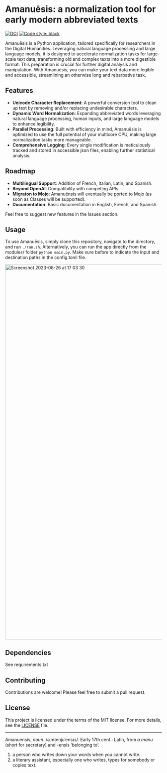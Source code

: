 # Amanuēsis: a normalization tool for early modern abbreviated texts

[![DOI](https://zenodo.org/badge/DOI/10.5281/zenodo.8224585.svg)](https://doi.org/10.5281/zenodo.8224585)
<a href="https://github.com/psf/black"><img alt="Code style: black" src="https://img.shields.io/badge/code%20style-black-000000.svg"></a>
<!-- [![Qodana](https://github.com/Pantagrueliste/Amanuensis/actions/workflows/qodana_code_quality.yml/badge.svg)](https://github.com/Pantagrueliste/Amanuensis/actions/workflows/qodana_code_quality.yml)-->

Amanuēsis is a Python application, tailored specifically for researchers in the Digital Humanities. Leveraging natural
language processing and large language models, it is designed to accelerate normalization tasks for large-scale text
data, transforming old and complex texts into a more digestible format. This preparation is crucial for further digital analysis and manipulation. With Amanuēsis, you can make your text data more legible and accessible,
streamlining an otherwise long and rebarbative task.


## Features

- **Unicode Character Replacement**: A powerful conversion tool to clean up text by removing and/or replacing
  undesirable characters.
- **Dynamic Word Normalization**: Expanding abbreviated words leveraging natural language processing, human inputs, and
  large language models to enhance legibility.
- **Parallel Processing**: Built with efficiency in mind, Amanuēsis is optimized to use the full potential of your multicore CPU,
  making large normalization tasks more manageable.
- **Comprehensive Logging**: Every single modification is meticulously tracked and stored in accessible json files,
  enabling further statistical analysis.

## Roadmap

- **Multilingual Support**: Addition of French, Italian, Latin, and Spanish.
- **Beyond OpenAI**: Compatibility with competing APIs.
- **Migraton to Mojo**: Amanuēnsis will eventually be ported to Mojo (as soon as Classes will be supported).
- **Documentation**: Basic documentation in English, French, and Spanish.

Feel free to suggest new features in the Issues section.

## Usage

To use Amanuēsis, simply clone this repository, navigate to the directory, and run `./run.sh`. Alternatively, you can
run the app directly from the modules/ folder `python main.py`. Make sure before to indicate the input and destination
paths in the config.toml file.

<img width="1205" alt="Screenshot 2023-08-26 at 17 03 30" src="https://github.com/Pantagrueliste/Amanuensis/assets/9995536/c257e5fc-b671-4b05-8f4c-193c80be8a5a">

## Dependencies

See requirements.txt

## Contributing

Contributions are welcome! Please feel free to submit a pull request.

## License

This project is licensed under the terms of the MIT license. For more details, see the [LICENSE](LICENSE.md) file.

---

Amanuensis, *noun*. /əˌmænjuˈensɪs/.
Early 17th cent.: Latin, from _a manu_ (short for secretary) and -ensis ‘belonging to’.

1. a person who writes down your words when you cannot write.
2. a literary assistant, especially one who writes, types for somebody or copies text.
